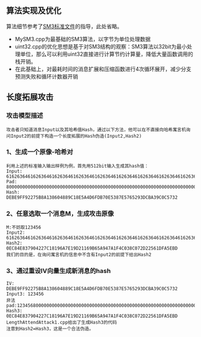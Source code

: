 ## 算法实现及优化
算法细节参考了[SM3标准文件](https://oscca.gov.cn/sca/xxgk/2010-12/17/1002389/files/302a3ada057c4a73830536d03e683110.pdf)的指导，此处省略。
- MySM3.cpp为最基础的SM3算法，以字节为单位处理数据
- uint32.cpp的优化思想是基于对SM3结构的观察：SM3算法以32bit为最小处理单位，那么可以利用uint32直接进行计算节约计算量，降低大量函数调用的栈开销。
- 在此基础上，对最耗时间的消息扩展和压缩函数进行4次循环展开，减少分支预测失败和循环计数器开销
## 长度拓展攻击
### 攻击模型描述
    攻击者只知道消息Input以及其哈希值Hash，通过以下方法，他可以在不直接向哈希寓言机询问Input2的前提下构造一个长度拓展的Hash伪造(Input2,Hash2)
### 1、生成一个原像-哈希对
    利用上述的标准输入输出样例为例，首先用512bit输入生成其hash值：
    Input:  61626364616263646162636461626364616263646162636461626364616263646162636461626364616263646162636461626364616263646162636461626364
    Pad:    80000000000000000000000000000000000000000000000000000000000000000000000000000000000000000000000000000000000000000000000000000200
    Hash:   DEBE9FF92275B8A138604889C18E5A4D6FDB70E5387E5765293DCBA39C0C5732
### 2、任意选取一个消息M，生成攻击原像
    M:不妨取123456
    Input2: 6162636461626364616263646162636461626364616263646162636461626364616263646162636461626364616263646162636461626364616263646162636480000000000000000000000000000000000000000000000000000000000000000000000000000000000000000000000000000000000000000000000000000200123456
    Hash2:  0EC84E837904227C18196A7E19D21169B65A947A1F4C038C072D22561DFA5EBD
    我们的目的是，在询问寓言机的信息中不含有Input2的前提下给出Hash2
### 3、通过重设IV向量生成新消息的hash
    IV:     DEBE9FF92275B8A138604889C18E5A4D6FDB70E5387E5765293DCBA39C0C5732
    Input3: 123456
    非法pad:12345680000000000000000000000000000000000000000000000000000000000000000000000000000000000000000000000000000000000000000000000418
    Hash3:  0EC84E837904227C18196A7E19D21169B65A947A1F4C038C072D22561DFA5EBD
    LengthAttendAttack1.cpp给出了生成Hash3的代码
    注意到Hash2=Hash3，这是一个合法伪造。